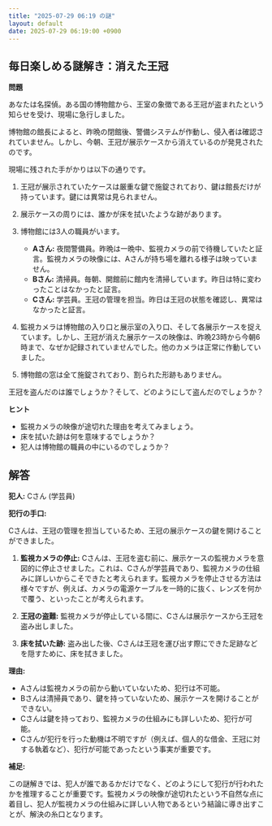 ```yaml
---
title: "2025-07-29 06:19 の謎"
layout: default
date: 2025-07-29 06:19:00 +0900
---
```

## 毎日楽しめる謎解き：消えた王冠

**問題**

あなたは名探偵。ある国の博物館から、王室の象徴である王冠が盗まれたという知らせを受け、現場に急行しました。

博物館の館長によると、昨晩の閉館後、警備システムが作動し、侵入者は確認されていません。しかし、今朝、王冠が展示ケースから消えているのが発見されたのです。

現場に残された手がかりは以下の通りです。

1.  王冠が展示されていたケースは厳重な鍵で施錠されており、鍵は館長だけが持っています。鍵には異常は見られません。
2.  展示ケースの周りには、誰かが床を拭いたような跡があります。
3.  博物館には3人の職員がいます。
    *   **Aさん:** 夜間警備員。昨晩は一晩中、監視カメラの前で待機していたと証言。監視カメラの映像には、Aさんが持ち場を離れる様子は映っていません。
    *   **Bさん:** 清掃員。毎朝、開館前に館内を清掃しています。昨日は特に変わったことはなかったと証言。
    *   **Cさん:** 学芸員。王冠の管理を担当。昨日は王冠の状態を確認し、異常はなかったと証言。

4.  監視カメラは博物館の入り口と展示室の入り口、そして各展示ケースを捉えています。しかし、王冠が消えた展示ケースの映像は、昨晩23時から今朝6時まで、なぜか記録されていませんでした。他のカメラは正常に作動していました。
5.  博物館の窓は全て施錠されており、割られた形跡もありません。

王冠を盗んだのは誰でしょうか？そして、どのようにして盗んだのでしょうか？

**ヒント**

*   監視カメラの映像が途切れた理由を考えてみましょう。
*   床を拭いた跡は何を意味するでしょうか？
*   犯人は博物館の職員の中にいるのでしょうか？

## 解答

**犯人:** Cさん (学芸員)

**犯行の手口:**

Cさんは、王冠の管理を担当しているため、王冠の展示ケースの鍵を開けることができました。

1.  **監視カメラの停止:** Cさんは、王冠を盗む前に、展示ケースの監視カメラを意図的に停止させました。これは、Cさんが学芸員であり、監視カメラの仕組みに詳しいからこそできたと考えられます。監視カメラを停止させる方法は様々ですが、例えば、カメラの電源ケーブルを一時的に抜く、レンズを何かで覆う、といったことが考えられます。

2.  **王冠の盗難:** 監視カメラが停止している間に、Cさんは展示ケースから王冠を盗み出しました。

3.  **床を拭いた跡:** 盗み出した後、Cさんは王冠を運び出す際にできた足跡などを隠すために、床を拭きました。

**理由:**

*   Aさんは監視カメラの前から動いていないため、犯行は不可能。
*   Bさんは清掃員であり、鍵を持っていないため、展示ケースを開けることができない。
*   Cさんは鍵を持っており、監視カメラの仕組みにも詳しいため、犯行が可能。
*   Cさんが犯行を行った動機は不明ですが（例えば、個人的な借金、王冠に対する執着など）、犯行が可能であったという事実が重要です。

**補足:**

この謎解きでは、犯人が誰であるかだけでなく、どのようにして犯行が行われたかを推理することが重要です。監視カメラの映像が途切れたという不自然な点に着目し、犯人が監視カメラの仕組みに詳しい人物であるという結論に導き出すことが、解決の糸口となります。
